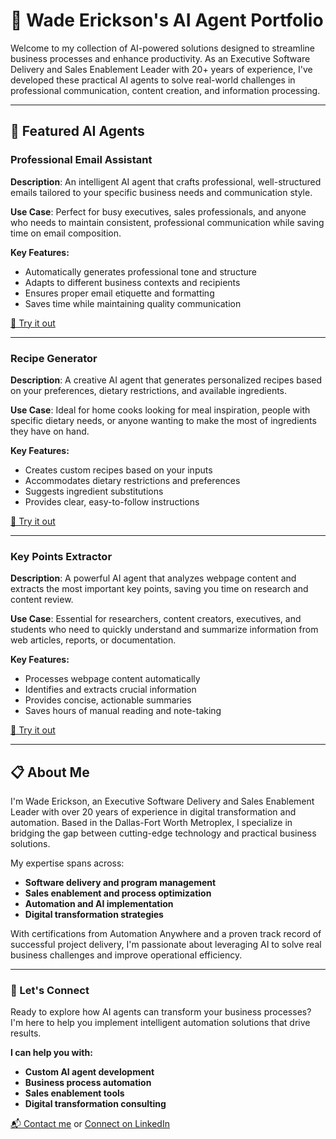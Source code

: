# 🧠 Wade Erickson's AI Agent Portfolio

Welcome to my collection of AI-powered solutions designed to streamline business processes and enhance productivity. As an Executive Software Delivery and Sales Enablement Leader with 20+ years of experience, I've developed these practical AI agents to solve real-world challenges in professional communication, content creation, and information processing.

---

## 🚀 Featured AI Agents

### Professional Email Assistant  
**Description**: An intelligent AI agent that crafts professional, well-structured emails tailored to your specific business needs and communication style.

**Use Case**: Perfect for busy executives, sales professionals, and anyone who needs to maintain consistent, professional communication while saving time on email composition.

**Key Features:**
- Automatically generates professional tone and structure
- Adapts to different business contexts and recipients
- Ensures proper email etiquette and formatting
- Saves time while maintaining quality communication

[🔗 Try it out](https://app.mindstudio.ai/agents/bootcamp-assignment-1-professional-email-assistant-ccc12e33)

---

### Recipe Generator  
**Description**: A creative AI agent that generates personalized recipes based on your preferences, dietary restrictions, and available ingredients.

**Use Case**: Ideal for home cooks looking for meal inspiration, people with specific dietary needs, or anyone wanting to make the most of ingredients they have on hand.

**Key Features:**
- Creates custom recipes based on your inputs
- Accommodates dietary restrictions and preferences
- Suggests ingredient substitutions
- Provides clear, easy-to-follow instructions

[🔗 Try it out](https://app.mindstudio.ai/agents/bootcamp-assignment-2-my-recipe-bot-e8ccded5)

---

### Key Points Extractor  
**Description**: A powerful AI agent that analyzes webpage content and extracts the most important key points, saving you time on research and content review.

**Use Case**: Essential for researchers, content creators, executives, and students who need to quickly understand and summarize information from web articles, reports, or documentation.

**Key Features:**
- Processes webpage content automatically
- Identifies and extracts crucial information
- Provides concise, actionable summaries
- Saves hours of manual reading and note-taking

[🔗 Try it out](https://app.mindstudio.ai/agents/bootcamp-assignment-3-key-points-extractor-7b7e33b6)

---

## 📋 About Me

I'm Wade Erickson, an Executive Software Delivery and Sales Enablement Leader with over 20 years of experience in digital transformation and automation. Based in the Dallas-Fort Worth Metroplex, I specialize in bridging the gap between cutting-edge technology and practical business solutions.

My expertise spans across:
- **Software delivery and program management**
- **Sales enablement and process optimization**
- **Automation and AI implementation**
- **Digital transformation strategies**

With certifications from Automation Anywhere and a proven track record of successful project delivery, I'm passionate about leveraging AI to solve real business challenges and improve operational efficiency.

---

### 🤝 Let's Connect

Ready to explore how AI agents can transform your business processes? I'm here to help you implement intelligent automation solutions that drive results.

**I can help you with:**
- **Custom AI agent development**
- **Business process automation**
- **Sales enablement tools**
- **Digital transformation consulting**

[📬 Contact me](mailto:wade@example.com) or [Connect on LinkedIn](https://www.linkedin.com/in/werickson)
